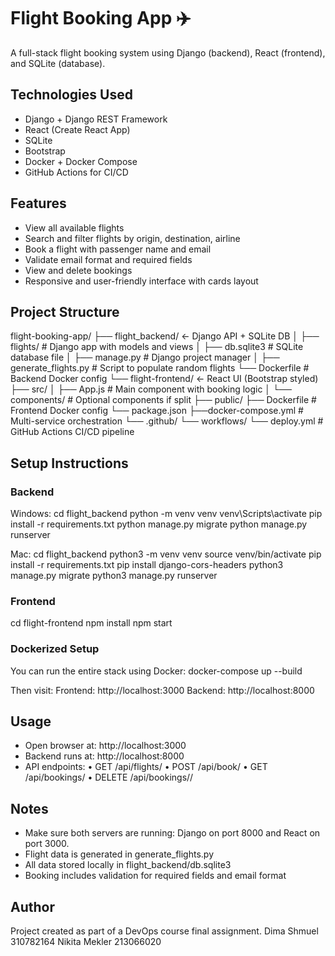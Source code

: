 # Flight Booking App ✈️
A full-stack flight booking system using Django (backend), React (frontend), and SQLite (database).

## Technologies Used
- Django + Django REST Framework
- React (Create React App)
- SQLite
- Bootstrap
- Docker + Docker Compose
- GitHub Actions for CI/CD

## Features
- View all available flights
- Search and filter flights by origin, destination, airline
- Book a flight with passenger name and email
- Validate email format and required fields
- View and delete bookings
- Responsive and user-friendly interface with cards layout

## Project Structure
flight-booking-app/
├── flight_backend/      ← Django API + SQLite DB
│   ├── flights/                # Django app with models and views
│   ├── db.sqlite3              # SQLite database file
│   ├── manage.py               # Django project manager
│   ├── generate_flights.py     # Script to populate random flights
    └── Dockerfile              # Backend Docker config
└── flight-frontend/     ← React UI (Bootstrap styled)
    ├── src/
    │   ├── App.js              # Main component with booking logic
    │   └── components/         # Optional components if split
    ├── public/
    ├── Dockerfile              # Frontend Docker config
    └── package.json
├──docker-compose.yml           # Multi-service orchestration
└── .github/
└── workflows/
└── deploy.yml                  # GitHub Actions CI/CD pipeline
## Setup Instructions

### Backend
Windows:
cd flight_backend
python -m venv venv
venv\Scripts\activate
pip install -r requirements.txt
python manage.py migrate
python manage.py runserver

Mac:
cd flight_backend
python3 -m venv venv
source venv/bin/activate
pip install -r requirements.txt
pip install django-cors-headers
python3 manage.py migrate
python3 manage.py runserver

### Frontend
cd flight-frontend
npm install
npm start

### Dockerized Setup
You can run the entire stack using Docker:
docker-compose up --build

Then visit:
Frontend: http://localhost:3000
Backend: http://localhost:8000


## Usage
- Open browser at: http://localhost:3000
- Backend runs at: http://localhost:8000
- API endpoints:
  • GET /api/flights/
  • POST /api/book/
  • GET /api/bookings/
  • DELETE /api/bookings/<id>/

## Notes
- Make sure both servers are running: Django on port 8000 and React on port 3000.
- Flight data is generated in generate_flights.py
- All data stored locally in flight_backend/db.sqlite3
- Booking includes validation for required fields and email format

## Author
Project created as part of a DevOps course final assignment.
Dima Shmuel 310782164
Nikita Mekler 213066020